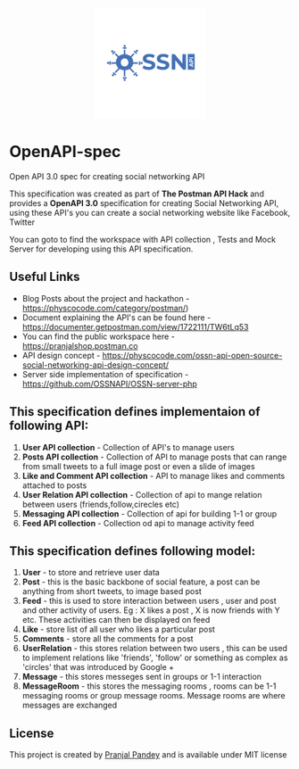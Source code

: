 <p align="center"><img src="https://github.com/OSSNAPI/Submission-Images/blob/main/logo.png?raw=true" width="200" height="200"></p>

# OpenAPI-spec
Open API 3.0 spec for creating social networking API

This specification was created as part of **The Postman API Hack** and provides a **OpenAPI 3.0** specification for creating Social Networking API, using these API's you can create a social networking website like Facebook, Twitter

You can goto  to find the workspace with API collection , Tests and Mock Server for developing using this API specification. 


## Useful Links
- Blog Posts about the project and hackathon - https://physcocode.com/category/postman/) 
- Document explaining the API's can be found here - https://documenter.getpostman.com/view/1722111/TW6tLq53
- You can find the public workspace here - https://pranjalshop.postman.co
- API design concept - https://physcocode.com/ossn-api-open-source-social-networking-api-design-concept/
- Server side implementation of specification - https://github.com/OSSNAPI/OSSN-server-php

## This specification defines implementaion of following API:
1) **User API collection** - Collection of API's to manage users
2) **Posts API collection** - Collection of API to manage posts that can range from small tweets to a full image post or even a slide of images
3) **Like and Comment API collection** - API to manage likes and comments attached to posts
4) **User Relation API collection** - Collection of api to mange relation between users (friends,follow,cirecles etc)
5) **Messaging API collection** - Collection of api for building 1-1 or group
6) **Feed API collection** - Collection od api to manage activity feed

## This specification defines following model:
1) **User** - to store and retrieve user data
2) **Post** - this is the basic backbone of social feature, a post can be anything from short tweets, to image based post 
3) **Feed** - this is used to store interaction between users , user and post and other activity of users. Eg : X likes a post , X is now friends with Y etc. These activities can then be displayed on feed
4) **Like** - store list of all user who likes a particular post
5) **Comments** - store all the comments for a post
6) **UserRelation** - this stores relation between two users , this can be used to implement relations like 'friends', 'follow' or something as complex as 'circles' that was introduced by Google +
7) **Message** - this stores messeges sent in groups or 1-1 interaction
8) **MessageRoom** - this stores the messaging rooms , rooms can be 1-1 messaging rooms or group message rooms. Message rooms are where messages are exchanged

## License
This project is created by [Pranjal Pandey](https://github.com/physcocode) and is available under MIT license
